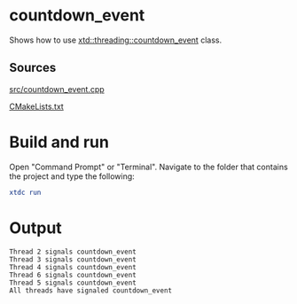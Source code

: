 # countdown_event

Shows how to use [xtd::threading::countdown_event](https:gammasoft71.github.io/xtd/reference_guides/latest/classxtd_1_1threading_1_1countdown__event.html) class.

## Sources

[src/countdown_event.cpp](src/countdown_event.cpp)

[CMakeLists.txt](CMakeLists.txt)

# Build and run

Open "Command Prompt" or "Terminal". Navigate to the folder that contains the project and type the following:

```cmake
xtdc run
```

# Output

```
Thread 2 signals countdown_event
Thread 3 signals countdown_event
Thread 4 signals countdown_event
Thread 6 signals countdown_event
Thread 5 signals countdown_event
All threads have signaled countdown_event
```
